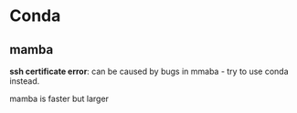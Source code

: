 # Conda

## mamba
**ssh certificate error**: can be caused by bugs in mmaba - try to use conda instead.

mamba is faster but larger
